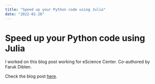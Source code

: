 ```yaml
---
title: "Speed up your Python code using Julia"
date: "2022-01-26"
---
```


# Speed up your Python code using Julia

I worked on this blog post working for eScience Center.
Co-authored by Faruk Diblen.

Check the blog post [here](https://blog.esciencecenter.nl/speed-up-your-python-code-using-julia-f97a6c155630).
